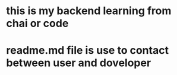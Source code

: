 # this is my backend learning from chai or code

# readme.md file is use to contact between user and doveloper